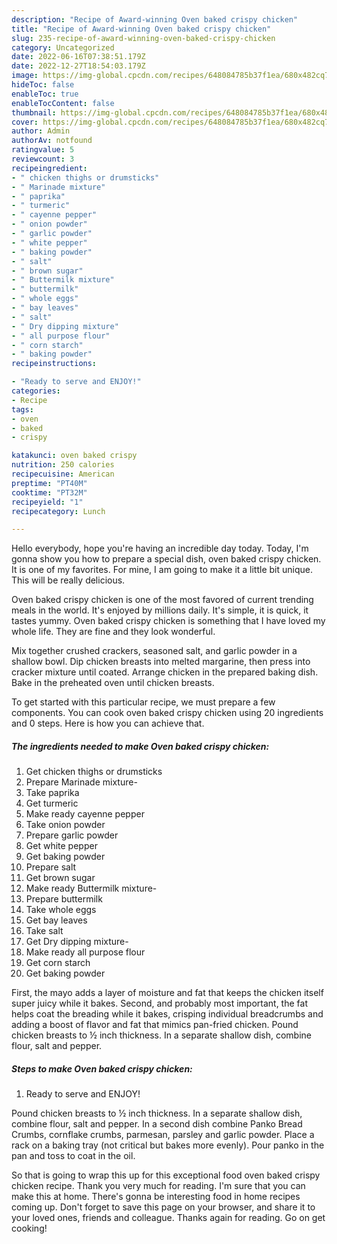 ```yaml
---
description: "Recipe of Award-winning Oven baked crispy chicken"
title: "Recipe of Award-winning Oven baked crispy chicken"
slug: 235-recipe-of-award-winning-oven-baked-crispy-chicken
category: Uncategorized
date: 2022-06-16T07:38:51.179Z
date: 2022-12-27T18:54:03.179Z
image: https://img-global.cpcdn.com/recipes/648084785b37f1ea/680x482cq70/oven-baked-crispy-chicken-recipe-main-photo.jpg
hideToc: false
enableToc: true
enableTocContent: false
thumbnail: https://img-global.cpcdn.com/recipes/648084785b37f1ea/680x482cq70/oven-baked-crispy-chicken-recipe-main-photo.jpg
cover: https://img-global.cpcdn.com/recipes/648084785b37f1ea/680x482cq70/oven-baked-crispy-chicken-recipe-main-photo.jpg
author: Admin
authorAv: notfound
ratingvalue: 5
reviewcount: 3
recipeingredient:
- " chicken thighs or drumsticks"
- " Marinade mixture"
- " paprika"
- " turmeric"
- " cayenne pepper"
- " onion powder"
- " garlic powder"
- " white pepper"
- " baking powder"
- " salt"
- " brown sugar"
- " Buttermilk mixture"
- " buttermilk"
- " whole eggs"
- " bay leaves"
- " salt"
- " Dry dipping mixture"
- " all purpose flour"
- " corn starch"
- " baking powder"
recipeinstructions:

- "Ready to serve and ENJOY!"
categories:
- Recipe
tags:
- oven
- baked
- crispy

katakunci: oven baked crispy 
nutrition: 250 calories
recipecuisine: American
preptime: "PT40M"
cooktime: "PT32M"
recipeyield: "1"
recipecategory: Lunch

---
```



Hello everybody, hope you're having an incredible day today. Today, I'm gonna show you how to prepare a special dish, oven baked crispy chicken. It is one of my favorites. For mine, I am going to make it a little bit unique. This will be really delicious.

Oven baked crispy chicken is one of the most favored of current trending meals in the world. It's enjoyed by millions daily. It's simple, it is quick, it tastes yummy. Oven baked crispy chicken is something that I have loved my whole life. They are fine and they look wonderful.

Mix together crushed crackers, seasoned salt, and garlic powder in a shallow bowl. Dip chicken breasts into melted margarine, then press into cracker mixture until coated. Arrange chicken in the prepared baking dish. Bake in the preheated oven until chicken breasts.


To get started with this particular recipe, we must prepare a few components. You can cook oven baked crispy chicken using 20 ingredients and 0 steps. Here is how you can achieve that.

<!--inarticleads1-->

##### The ingredients needed to make Oven baked crispy chicken:

1. Get  chicken thighs or drumsticks
1. Prepare  Marinade mixture-
1. Take  paprika
1. Get  turmeric
1. Make ready  cayenne pepper
1. Take  onion powder
1. Prepare  garlic powder
1. Get  white pepper
1. Get  baking powder
1. Prepare  salt
1. Get  brown sugar
1. Make ready  Buttermilk mixture-
1. Prepare  buttermilk
1. Take  whole eggs
1. Get  bay leaves
1. Take  salt
1. Get  Dry dipping mixture-
1. Make ready  all purpose flour
1. Get  corn starch
1. Get  baking powder


First, the mayo adds a layer of moisture and fat that keeps the chicken itself super juicy while it bakes. Second, and probably most important, the fat helps coat the breading while it bakes, crisping individual breadcrumbs and adding a boost of flavor and fat that mimics pan-fried chicken. Pound chicken breasts to ½ inch thickness. In a separate shallow dish, combine flour, salt and pepper. 

<!--inarticleads2-->

##### Steps to make Oven baked crispy chicken:


1. Ready to serve and ENJOY!

Pound chicken breasts to ½ inch thickness. In a separate shallow dish, combine flour, salt and pepper. In a second dish combine Panko Bread Crumbs, cornflake crumbs, parmesan, parsley and garlic powder. Place a rack on a baking tray (not critical but bakes more evenly). Pour panko in the pan and toss to coat in the oil. 

So that is going to wrap this up for this exceptional food oven baked crispy chicken recipe. Thank you very much for reading. I'm sure that you can make this at home. There's gonna be interesting food in home recipes coming up. Don't forget to save this page on your browser, and share it to your loved ones, friends and colleague. Thanks again for reading. Go on get cooking!
